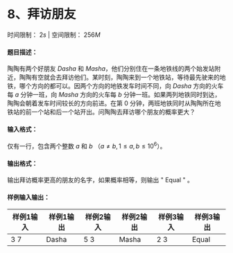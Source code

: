 # 8、拜访朋友

时间限制： $2s$   |   空间限制： $256M$

#### 题目描述：

陶陶有两个好朋友 $Dasha$ 和 $Masha$，他们分别住在一条地铁线的两个始发站附近，陶陶有空就会去拜访他们。某时刻，陶陶来到一个地铁站，等待最先驶来的地铁，哪个方向的都可以。因两个方向的地铁发车时间不同，向 $Dasha$ 方向的火车每  $a$  分钟一班，向  $Masha$  方向的火车每  $b$  分钟一班。如果两列地铁同时到达，陶陶会朝着发车时间较长的方向前进。在第 $0$ 分钟，两班地铁同时从陶陶所在地铁站的前一个站和后一个站开出。问陶陶去拜访哪个朋友的概率更大？



#### 输入格式：

仅有一行，包含两个整数  $a$  和  $b$ （$a≠b,1\le a,b\le 10^{6}$）。



#### 输出格式：

输出拜访概率更高的朋友的名字，如果概率相等，则输出 " Equal "  。



#### 样例输入输出：

| 样例1输入 | 样例1输出 | 样例2输入 | 样例2输出 | 样例3输入 | 样例3输出 |
| --------- | --------- | --------- | --------- | --------- | --------- |
| 3 7       | Dasha     | 5 3       | Masha     | 2 3       | Equal     |